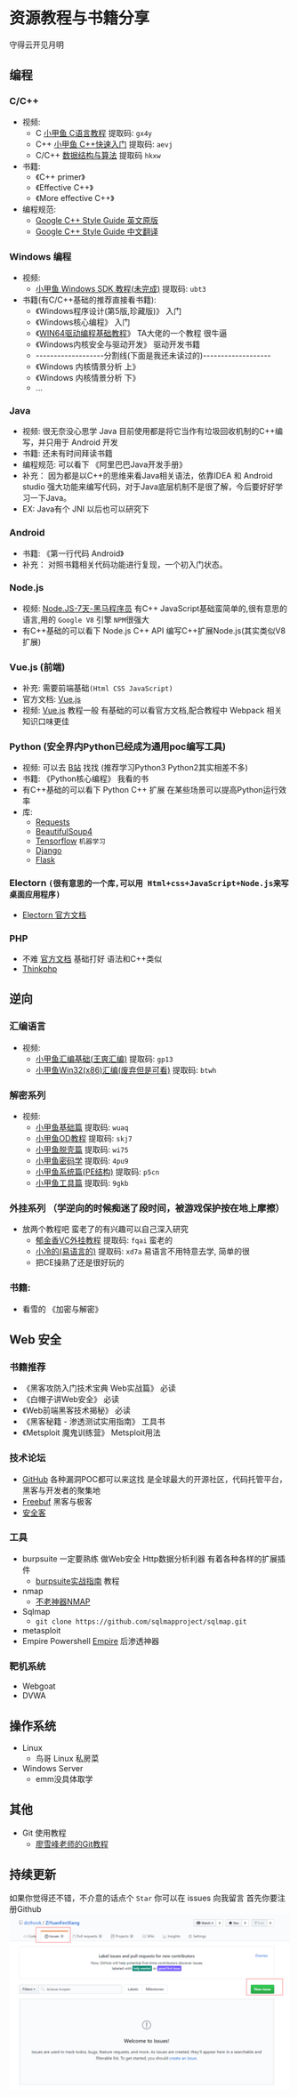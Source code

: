 # 资源教程与书籍分享
守得云开见月明

## 编程
### C/C++
* 视频: 
    + C [小甲鱼 C语言教程](https://pan.baidu.com/s/1tbV6eHBAVAOVBgcg5YJC2Q) 提取码: `gx4y`
    + C++ [小甲鱼 C++快速入门](https://pan.baidu.com/s/1qmFrB8IoEalbEQXKmWcy4g)  提取码: `aevj`
    + C/C++ [数据结构与算法](https://pan.baidu.com/s/1nw8pFsWBrHJs20de1r1ing) 提取码 `hkxw`
* 书籍:
    + 《C++ primer》
    + 《Effective C++》
    + 《More effective C++》
* 编程规范:
    + [Google C++ Style Guide 英文原版](https://google.github.io/styleguide/cppguide.html) 
    + [Google C++ Style Guide 中文翻译](https://google.github.io/styleguide/cppguide.html)
### Windows 编程
* 视频: 
    + [小甲鱼 Windows SDK 教程(未完成)](https://pan.baidu.com/s/1pngM3TLC-e0QQ1P3N13Vsw) 提取码: `ubt3`
* 书籍(有C/C++基础的推荐直接看书籍):
    + 《Windows程序设计(第5版,珍藏版)》 入门
    + 《Windows核心编程》 入门
    + 《[WIN64驱动编程基础教程](http://www.m5home.com/bbs/thread-7971-1-1.html)》 TA大佬的一个教程 很牛逼
    + 《Windows内核安全与驱动开发》 驱动开发书籍
    + -------------------分割线(下面是我还未读过的)-------------------
    + 《Windows 内核情景分析 上》
    + 《Windows 内核情景分析 下》
    + ...
### Java
* 视频: 很无奈没心思学 Java 目前使用都是将它当作有垃圾回收机制的C++编写，并只用于 Android 开发
* 书籍: 还未有时间拜读书籍
* 编程规范: 可以看下 《阿里巴巴Java开发手册》 
* 补充： 因为都是以C++的思维来看Java相关语法，依靠IDEA 和 Android studio 强大功能来编写代码，对于Java底层机制不是很了解，今后要好好学习一下Java。
* EX: Java有个 JNI 以后也可以研究下
### Android
* 书籍: 《第一行代码 Android》 
* 补充： 对照书籍相关代码功能进行复现，一个初入门状态。
### Node.js
* 视频: [Node.JS-7天-黑马程序员](https://www.bilibili.com/video/av27670326?from=search&seid=9851942222937173995) 有C++ JavaScript基础蛮简单的,很有意思的语言,用的 `Google V8` 引擎 `NPM`很强大
* 有C++基础的可以看下 Node.js C++ API 编写C++扩展Node.js(其实类似V8扩展)
### Vue.js (前端)
* 补充: 需要前端基础`(Html CSS JavaScript)`
* 官方文档: [Vue.js](https://cn.vuejs.org/v2/guide/)
* 视频: [Vue.js](https://www.bilibili.com/video/av24826984?from=search&seid=4226900069019711864) 教程一般 有基础的可以看官方文档,配合教程中 Webpack 相关知识口味更佳
### Python (安全界内Python已经成为通用poc编写工具)
* 视频: 可以去 [B站](https://www.bilibili.com) 找找 (推荐学习Python3 Python2其实相差不多)
* 书籍: 《Python核心编程》 我看的书
* 有C++基础的可以看下 Python C++ 扩展 在某些场景可以提高Python运行效率
* 库:
    + [Requests](http://docs.python-requests.org/zh_CN/latest/user/quickstart.html)
    + [BeautifulSoup4](https://beautifulsoup.readthedocs.io/zh_CN/v4.4.0/)
    + [Tensorflow](https://tensorflow.google.cn/) `机器学习`
    + [Django](https://www.djangoproject.com/)
    + [Flask](http://docs.jinkan.org/docs/flask/)
### Electorn `(很有意思的一个库,可以用 Html+css+JavaScript+Node.js来写桌面应用程序)`
* [Electorn 官方文档](http://electronjs.org/docs)
### PHP
* 不难 [官方文档](http://php.net/manual/zh/) 基础打好 语法和C++类似
* [Thinkphp](http://www.thinkphp.cn/)

## 逆向
### 汇编语言
* 视频:
    + [小甲鱼汇编基础(王爽汇编)](https://pan.baidu.com/s/1t3wV4GNlHurn5yXpU2ItEA) 提取码: `gp13`
    + [小甲鱼Win32(x86)汇编(废弃但是可看)](https://pan.baidu.com/s/1UuhM9eM4TH0KRzIleHmFHw) 提取码: `btwh`
### 解密系列
* 视频:
    + [小甲鱼基础篇](https://pan.baidu.com/s/1yexO-tEMKdAb2ylBS6m9mQ) 提取码: `wuaq`
    + [小甲鱼OD教程](https://pan.baidu.com/s/1gIjAKxbS-vLg_rgTKGk5dA) 提取码: `skj7`
    + [小甲鱼脱壳篇](https://pan.baidu.com/s/1SCCf6ll5f5lRDTSu-BgaQg) 提取码: `wi75`
    + [小甲鱼密码学](https://pan.baidu.com/s/1-MR0yI0r20n8o4CvmzBjcw) 提取码: `4pu9`
    + [小甲鱼系统篇(PE结构)](https://pan.baidu.com/s/1cj6LU6xwfa5BecjBZUTkZw) 提取码: `p5cn`
    + [小甲鱼工具篇](https://pan.baidu.com/s/1lUjUgRulOE2c3HhNlxKxDQ) 提取码: `9gkb`
### 外挂系列 （学逆向的时候痴迷了段时间，被游戏保护按在地上摩擦）
* 放两个教程吧 蛮老了的有兴趣可以自己深入研究
    + [郁金香VC外挂教程](https://pan.baidu.com/s/1OuPeVTL0vDY8lJT4OWOSKw) 提取码: `fqai` 蛮老的
    + [小冷的(易语言的)](https://pan.baidu.com/s/1fVWSNsu_kodW8WfTUSaM4w) 提取码: `xd7a` 易语言不用特意去学, 简单的很
    + 把CE操熟了还是很好玩的
### 书籍:
* 看雪的 《加密与解密》

## Web 安全
### 书籍推荐
* 《黑客攻防入门技术宝典 Web实战篇》 必读
* 《白帽子讲Web安全》 必读
* 《Web前端黑客技术揭秘》 必读
* 《黑客秘籍 - 渗透测试实用指南》 工具书
* 《Metsploit 魔鬼训练营》 Metsploit用法
### 技术论坛
* [GitHub](https://github.com/) 各种漏洞POC都可以来这找 是全球最大的开源社区，代码托管平台，黑客与开发者的聚集地
* [Freebuf](https://www.freebuf.com/) 黑客与极客
* [安全客](https://anquanke.com)
### 工具
* burpsuite 一定要熟练 做Web安全 Http数据分析利器 有着各种各样的扩展插件
    * [burpsuite实战指南](https://t0data.gitbooks.io/burpsuite/content/) 教程
* nmap
    * [不老神器NMAP](https://www.freebuf.com/news/141607.html)
* Sqlmap
    * `git clone https://github.com/sqlmapproject/sqlmap.git`
* metasploit
* Empire Powershell [Empire](http://www.powershellempire.com/) 后渗透神器
### 靶机系统
* Webgoat
* DVWA
## 操作系统
* Linux
    + 鸟哥 Linux 私房菜
* Windows Server
    + emm没具体取学
## 其他
* Git 使用教程
    - [廖雪峰老师的Git教程](https://www.liaoxuefeng.com/wiki/0013739516305929606dd18361248578c67b8067c8c017b000)

## 持续更新
如果你觉得还不错，不介意的话点个 `Star`
你可以在 issues 向我留言 首先你要注册Github
![](img/liuyan.png)
